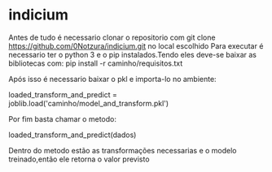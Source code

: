 # indicium
Antes de tudo é necessario clonar o repositorio com git clone https://github.com/0Notzura/indicium.git no local escolhido
Para executar é necessario ter o python 3 e o pip instalados.Tendo eles deve-se baixar as bibliotecas com:
  pip install -r caminho/requisitos.txt
  
Após isso é necessario baixar o pkl e importa-lo no ambiente:
 
  loaded_transform_and_predict = joblib.load('caminho/model_and_transform.pkl')

Por fim basta chamar o metodo:
 
  loaded_transform_and_predict(dados)

Dentro do metodo estão as transformações necessarias e o modelo treinado,então ele retorna o valor previsto


